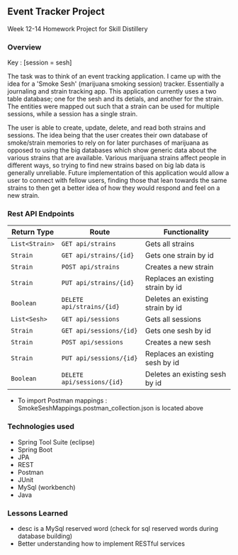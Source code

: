 ## Event Tracker Project

Week 12-14 Homework Project for Skill Distillery

### Overview

Key : [session = sesh]

The task was to think of an event tracking application. I came up with the idea for a 'Smoke Sesh' (marijuana smoking session) tracker. Essentially a journaling and strain tracking app. This application currently uses a two table database; one for the sesh and its detials, and another for the strain. The entities were mapped out such that a strain can be used for multiple sessions, while a session has a single strain.

The user is able to create, update, delete, and read both strains and sessions. The idea being that the user creates their own database of smoke/strain memories to rely on for later purchases of marijuana as opposed to using the big databases which show generic data about the various strains that are available. Various marijuana strains affect people in different ways, so trying to find new strains based on big lab data is generally unreliable. Future implementation of this application would allow a user to connect with fellow users, finding those that lean towards the same strains to then get a better idea of how they would respond and feel on a new strain.

### Rest API Endpoints

| Return Type | Route                 | Functionality                  |
|-------------|-----------------------|--------------------------------|
| `List<Strain>`  |`GET api/strains`        | Gets all strains                 |
| `Strain`        |`GET api/strains/{id}`   | Gets one strain by id            |
| `Strain`        |`POST api/strains`       | Creates a new strain             |
| `Strain`        |`PUT api/strains/{id}`   | Replaces an existing strain by id|
| `Boolean`     |`DELETE api/strains/{id}`| Deletes an existing strain by id |
| `List<Sesh>`  |`GET api/sessions`        | Gets all sessions                 |
| `Strain`        |`GET api/sessions/{id}`   | Gets one sesh by id            |
| `Strain`        |`POST api/sessions`       | Creates a new sesh             |
| `Strain`        |`PUT api/sessions/{id}`   | Replaces an existing sesh by id|
| `Boolean`     |`DELETE api/sessions/{id}`| Deletes an existing sesh by id |



- To import Postman mappings : SmokeSeshMappings.postman_collection.json is located above

### Technologies used
- Spring Tool Suite (eclipse)
- Spring Boot
- JPA
- REST
- Postman
- JUnit
- MySql (workbench)
- Java

### Lessons Learned
- desc is a MySql reserved word (check for sql reserved words during database building)
- Better understanding how to implement RESTful services
